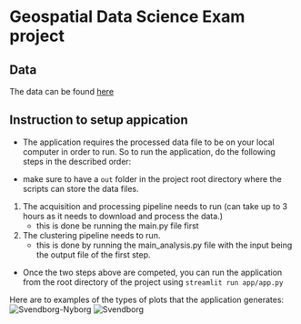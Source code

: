 # Geospatial Data Science Exam project


## Data
The data can be found [here](https://web.ais.dk/aisdata/)

## Instruction to setup appication

- The application requires the processed data file to be on your local computer in order to run. So to run the application, do the following steps in the described order:

- make sure to have a `out` folder in the project root directory where the scripts can store the data files.

1. The acquisition and processing pipeline needs to run (can take up to 3 hours as it needs to download and process the data.)
   - this is done be running the main.py file first
2. The clustering pipeline needs to run.
   - this is done by running the main_analysis.py file with the input being the output file of the first step.

- Once the two steps above are competed, you can run the application from the root directory of the project using `streamlit run app/app.py`

Here are to examples of the types of plots that the application generates:
![Svendborg-Nyborg](https://github.com/maxADeVisser/geospatial_DS_project/assets/1355181/b67b8d77-01b2-4544-9e6e-38a6195e13fb)
![Svendborg](https://github.com/maxADeVisser/geospatial_DS_project/assets/1355181/71a9121e-36d1-449b-a61f-c8f0a9b058e0)

